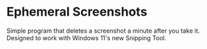# Ephemeral Screenshots
Simple program that deletes a screenshot a minute after you take it. Designed to work with Windows 11's new Snipping Tool.
